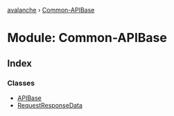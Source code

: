 [avalanche](../README.md) › [Common-APIBase](common_apibase.md)

# Module: Common-APIBase

## Index

### Classes

* [APIBase](../classes/common_apibase.apibase.md)
* [RequestResponseData](../classes/common_apibase.requestresponsedata.md)
